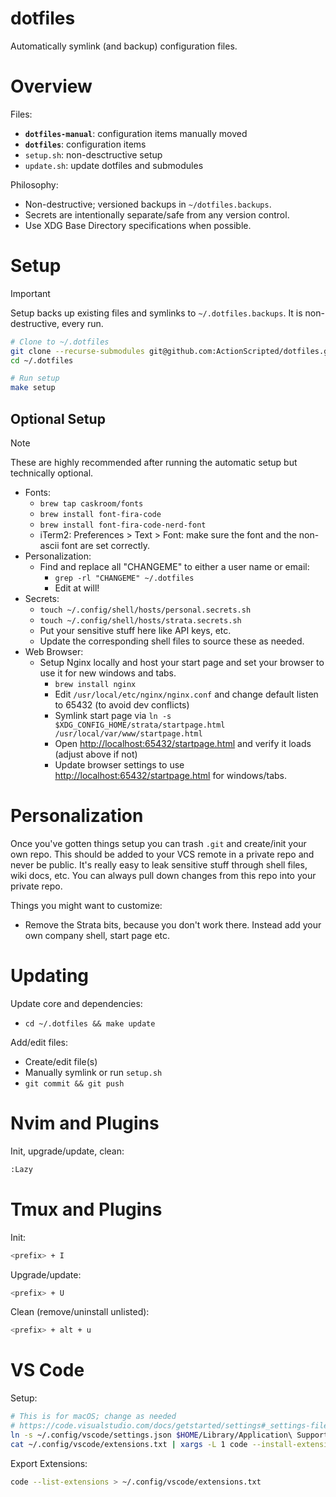 # dotfiles

Automatically symlink (and backup) configuration files.

# Overview

Files:

- **`dotfiles-manual`**: configuration items manually moved
- **`dotfiles`**: configuration items
- `setup.sh`: non-desctructive setup
- `update.sh`: update dotfiles and submodules

Philosophy:

- Non-destructive; versioned backups in `~/dotfiles.backups`.
- Secrets are intentionally separate/safe from any version control.
- Use XDG Base Directory specifications when possible.

# Setup

> [!IMPORTANT]
> Setup backs up existing files and symlinks to `~/.dotfiles.backups`. It is non-destructive, every run.

```bash
# Clone to ~/.dotfiles
git clone --recurse-submodules git@github.com:ActionScripted/dotfiles.git ~/.dotfiles
cd ~/.dotfiles

# Run setup
make setup
```

## Optional Setup

> [!NOTE]
> These are highly recommended after running the automatic setup but technically optional.

- Fonts:
  - `brew tap caskroom/fonts`
  - `brew install font-fira-code`
  - `brew install font-fira-code-nerd-font`
  - iTerm2: Preferences > Text > Font: make sure the font and the non-ascii font are set correctly.
- Personalization:
  - Find and replace all "CHANGEME" to either a user name or email:
    - `grep -rl "CHANGEME" ~/.dotfiles`
    - Edit at will!
- Secrets:
  - `touch ~/.config/shell/hosts/personal.secrets.sh`
  - `touch ~/.config/shell/hosts/strata.secrets.sh`
  - Put your sensitive stuff here like API keys, etc.
  - Update the corresponding shell files to source these as needed.
- Web Browser:
  - Setup Nginx locally and host your start page and set your browser to use it for new windows and tabs.
    - `brew install nginx`
    - Edit `/usr/local/etc/nginx/nginx.conf` and change default listen to 65432 (to avoid dev conflicts)
    - Symlink start page via `ln -s $XDG_CONFIG_HOME/strata/startpage.html /usr/local/var/www/startpage.html`
    - Open <http://localhost:65432/startpage.html> and verify it loads (adjust above if not)
    - Update browser settings to use <http://localhost:65432/startpage.html> for windows/tabs.

# Personalization

Once you've gotten things setup you can trash `.git` and create/init your own repo. This should be added to your VCS remote in a private repo and never be public. It's really easy to leak sensitive stuff through shell files, wiki docs, etc. You can always pull down changes from this repo into your private repo.

Things you might want to customize:

- Remove the Strata bits, because you don't work there. Instead add your own company shell, start page etc.

# Updating

Update core and dependencies:

- `cd ~/.dotfiles && make update`

Add/edit files:

- Create/edit file(s)
- Manually symlink or run `setup.sh`
- `git commit && git push`

# Nvim and Plugins

Init, upgrade/update, clean:

```bash
:Lazy
```

# Tmux and Plugins

Init:

```bash
<prefix> + I
```

Upgrade/update:

```bash
<prefix> + U
```

Clean (remove/uninstall unlisted):

```bash
<prefix> + alt + u
```

# VS Code

Setup:

```bash
# This is for macOS; change as needed
# https://code.visualstudio.com/docs/getstarted/settings#_settings-file-locations
ln -s ~/.config/vscode/settings.json $HOME/Library/Application\ Support/Code/User/settings.json
cat ~/.config/vscode/extensions.txt | xargs -L 1 code --install-extension
```

Export Extensions:

```bash
code --list-extensions > ~/.config/vscode/extensions.txt
```
